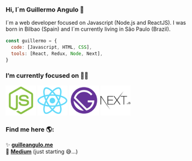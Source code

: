 ### Hi, I´m Guillermo Angulo 👋
I´m a web developer focused on Javascript (Node.js and ReactJS). I was born in Bilbao (Spain) and I´m currently living in São Paulo (Brazil). 

```javascript
const guillermo = {
  code: [Javascript, HTML, CSS],
  tools: [React, Redux, Node, Next],
}
```

### I’m currently focused on 👨‍💻
<img src="https://github.com/GuilleAngulo/guilleangulo/blob/master/nodejs.png" width="80">  <img src="https://github.com/GuilleAngulo/guilleangulo/blob/master/reactjs.png" width="80" >  <img src="https://github.com/GuilleAngulo/guilleangulo/blob/master/gatsbyjs.png" width="80" >  <img src="https://github.com/GuilleAngulo/guilleangulo/blob/master/nextjs.png" width="80" >

### Find me here 🌎:
✨ **[guilleangulo.me](https://guilleangulo.me/)**<br/>
📖 **[Medium](https://medium.com/@anyermo)** (just starting 😅...)

<!--
**GuilleAngulo/guilleangulo** is a ✨ _special_ ✨ repository because its `README.md` (this file) appears on your GitHub profile.

Here are some ideas to get you started:

- 🔭 I’m currently working on ...
- 🌱 I’m currently learning ...
- 👯 I’m looking to collaborate on ...
- 🤔 I’m looking for help with ...
- 💬 Ask me about ...
- 📫 How to reach me: ...
- 😄 Pronouns: ...
- ⚡ Fun fact: ...
-->
